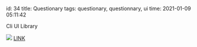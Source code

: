 id: 34
title: Questionary
tags: questionary, questionnary, ui
time: 2021-01-09 05:11:42

Cli UI Library

![](http://localhost/bkmks_fotos/pics/28)
[LINK](https://questionary.readthedocs.io)
